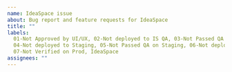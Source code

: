 ```yaml
---
name: IdeaSpace issue
about: Bug report and feature requests for IdeaSpace
title: ""
labels:
  01-Not Approved by UI/UX, 02-Not deployed to IS QA, 03-Not Passed QA on QA,
  04-Not deployed to Staging, 05-Not Passed QA on Staging, 06-Not deployed to Prod,
  07-Not Verified on Prod, IdeaSpace
assignees: ""
---
```

